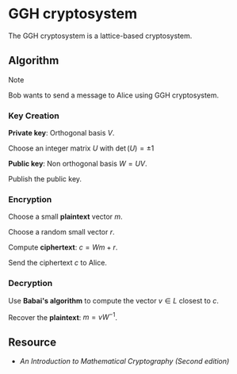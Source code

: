 # GGH cryptosystem

The GGH cryptosystem is a lattice-based cryptosystem.

## Algorithm

> [!NOTE] 
> Bob wants to send a message to Alice using GGH cryptosystem.

### Key Creation

**Private key**: Orthogonal basis $V$.

Choose an integer matrix $U$ with $\det(U) = \pm 1$

**Public key**: Non orthogonal basis $W = UV$.

Publish the public key.

### Encryption

Choose a small **plaintext** vector $m$.

Choose a random small vector $r$.

Compute **ciphertext**: $c = Wm + r$.

Send the ciphertext $c$ to Alice.

### Decryption

Use **Babai's algorithm** to compute the vector $v\in L$ closest to $c$.

Recover the **plaintext**: $m = vW^{-1}$.

## Resource

- *An Introduction to Mathematical Cryptography (Second edition)*